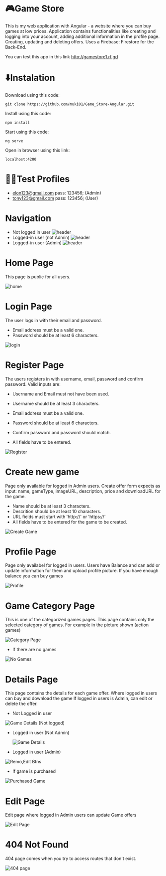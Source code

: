 # 🎮Game Store
 This is my web application with Angular - a website where you can buy games at low prices. Application contains functionalities like creating and logging into your account, adding additional 
 information in the profile page. Creating, updating and deleting offers. Uses a Firebase: Firestore for the Back-End.

 You can test this app in this link http://gamestore1.rf.gd

# ⬇️Instalation
Download using this code:
```
git clone https://github.com/muki01/Game_Store-Angular.git
```
Install using this code:
```
npm install
```
Start using this code:
```
ng serve
```
Open in browser using this link:
```
localhost:4200
```

# 👨‍💻Test Profiles
* elon123@gmail.com pass: 123456; (Admin)
* tony123@gmail.com pass: 123456; (User)

# Navigation
* Not logged in user
  ![header](https://github.com/muki01/Game_Store-Angular/assets/75759731/a0407578-f0e8-4bc6-8660-659ae16743c2)
* Logged-in user (not Admin)
  ![header](https://github.com/muki01/Game_Store-Angular/assets/75759731/bd0c5b7a-f9b8-4fa8-ade1-3cfb398ef83f)
* Logged-in user (Admin)
  ![header](https://github.com/muki01/Game_Store-Angular/assets/75759731/eec49e57-258f-4c63-8d85-e6fee17f33ad)

# Home Page
This page is public for all users.

  ![home](https://github.com/muki01/Game_Store-Angular/assets/75759731/c9603d99-55eb-4c3a-8067-88afd9b60efc)

# Login Page
The user logs in with their email and password.
* Email address must be a valid one.
* Password should be at least 6 characters.

![login](https://github.com/muki01/Game_Store-Angular/assets/75759731/e5940aa7-46d6-4507-92d6-93cbc282ec35)

# Register Page
The users registers in with username, email, password and confirm password. Valid inputs are:
* Username and Email must not have been used.
* Username should be at least 3 characters.
* Email address must be a valid one.
* Password should be at least 6 characters.
* Confirm password and password should match.

* All fields have to be entered.
  
![Register](https://github.com/muki01/Game_Store-Angular/assets/75759731/50dcced8-0fbc-47f6-9b19-a7bab3d427d1)

# Create new game
Page only available for logged in Admin users.
Create offer form expects as input: name, gameType, imageURL, description, price and downloadURL for the game.
* Name should be at least 3 characters.
* Descrition should be at least 10 characters.
* URL fields must start with 'http://' or 'https://'
* All fields have to be entered for the game to be created.

![Create Game](https://github.com/muki01/Game_Store-Angular/assets/75759731/be7e7a23-962d-4c8f-9d2e-e510f554d437)

# Profile Page
Page only availabel for logged in users. Users have Balance and can add or update information for them and upload profile picture.
If you have enough balance you can buy games

![Profile](https://github.com/muki01/Game_Store-Angular/assets/75759731/f73ca479-f644-4b10-9ce3-ffda9aab5b44)

# Game Category Page
This is one of the categorized games pages. This page contains only the selected category of games. For example in the picture shown (action games)

![Category Page](https://github.com/muki01/Game_Store-Angular/assets/75759731/0422f6a0-c505-441b-b5ee-8d8c4acb483d)

* If there are no games

![No Games](https://github.com/muki01/Game_Store-Angular/assets/75759731/e142e100-312b-4560-a3e0-f47efe3cd618)


# Details Page
This page contains the details for each game offer.
Where logged in users can buy and download the game
If logged in users is Admin, can edit or delete the offer.

* Not Logged in user
  
![Game Details (Not logged)](https://github.com/muki01/Game_Store-Angular/assets/75759731/3da4f225-7159-44ce-be7b-1ab19b841979)

* Logged in user (Not Admin)
  
  ![Game Details](https://github.com/muki01/Game_Store-Angular/assets/75759731/3dfe9ccd-0889-4a0b-8c2d-c3bbeb3e1b40)

* Logged in user (Admin)

![Remo,Edit Btns](https://github.com/muki01/Game_Store-Angular/assets/75759731/7ec93b97-63ea-425d-af12-07b2c467ad3c)

* If game is purchased
  
![Purchased Game](https://github.com/muki01/Game_Store-Angular/assets/75759731/a60edfd8-c693-495e-a6af-0d2174de3da8)


# Edit Page
Edit page where logged in Admin users can update Game offers

![Edit Page](https://github.com/muki01/Game_Store-Angular/assets/75759731/7e5fc282-243a-4365-8e43-33744254133c)


# 404 Not Found
404 page comes when you try to access routes that don't exist.

![404 page](https://github.com/muki01/Game_Store-Angular/assets/75759731/fb5d313c-d538-43f7-a292-43c42eef46ca)

